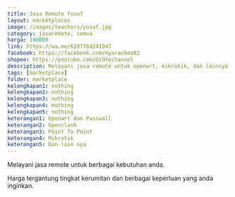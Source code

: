 ```yaml
---
title: Jasa Remote Yusuf
layout: marketplaces
image: /images/teachers/yusuf.jpg
category: jasaremote, semua
harga: 100000
link: https://wa.me/6287764241047
facebook: https://facebook.com/myarachma92
shopee: https://youtube.com/@idtechannel
description: Melayani jasa remote untuk openwrt, mikrotik, dan lainnya
tags: [marketplace]
folder: marketplace
kelengkapan1: nothing
kelengkapan2: nothing
kelengkapan3: nothing
kelengkapan4: nothing
kelengkapan5: nothing
keterangan1: Openwrt dan Passwall
keterangan2: Openclash
keterangan3: Point To Point
keterangan4: Mikrotik
keterangan5: Dan lain nya
---
```

Melayani jasa remote untuk berbagai kebutuhan anda.

Harga tergantung tingkat kerumitan dan berbagai keperluan yang anda inginkan.
